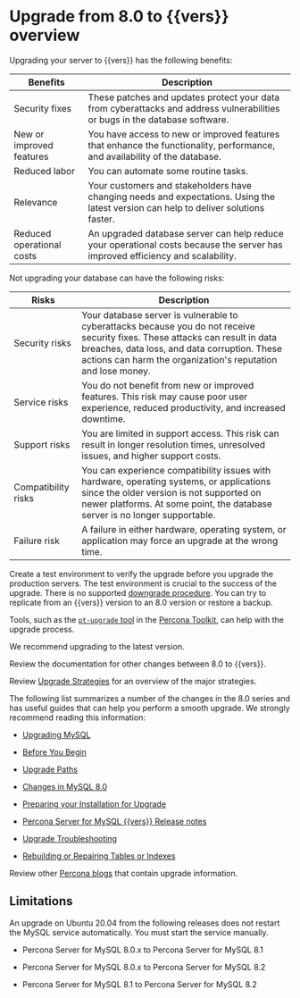 # Upgrade from 8.0 to {{vers}} overview

Upgrading your server to {{vers}} has the following benefits:

| Benefits | Description |
| --- | --- |
| Security fixes | These patches and updates protect your data from cyberattacks and address vulnerabilities or bugs in the database software.|
| New or improved features | You have access to new or improved features that enhance the functionality, performance, and availability of the database. |
| Reduced labor | You can automate some routine tasks. |
| Relevance | Your customers and stakeholders have changing needs and expectations. Using the latest version can help to deliver solutions faster. |
| Reduced operational costs | An upgraded database server can help reduce your operational costs because the server has improved efficiency and scalability. |

Not upgrading your database can have the following risks:

| Risks | Description |
| --- | --- |
| Security risks | Your database server is vulnerable to cyberattacks because you do not receive security fixes. These attacks can result in data breaches, data loss, and data corruption. These actions can harm the organization's reputation and lose money. |
| Service risks | You do not benefit from new or improved features. This risk may cause poor user experience, reduced productivity, and increased downtime. |
| Support risks | You are limited in support access. This risk can result in longer resolution times, unresolved issues, and higher support costs. |
| Compatibility risks | You can experience compatibility issues with hardware, operating systems, or applications since the older version is not supported on newer platforms. At some point, the database server is no longer supportable. |
| Failure risk | A failure in either hardware, operating system, or application may force an upgrade at the wrong time. |

Create a test environment to verify the upgrade before you upgrade the production servers. The test environment is crucial to the success of the upgrade. There is no supported [downgrade procedure](./downgrade.md). You can try to replicate from an {{vers}} version to an 8.0 version or restore a backup.

Tools, such as the [`pt-upgrade` tool](https://docs.percona.com/percona-toolkit/pt-upgrade.html) in the [Percona Toolkit](https://docs.percona.com/percona-toolkit/), can help with the upgrade process.

We recommend upgrading to the latest version.

Review the documentation for other changes between 8.0 to {{vers}}.

Review [Upgrade Strategies](./upgrade-strategies.md) for an overview of the major strategies.

The following list summarizes a number of the changes in the 8.0 series and has useful guides that can help you perform a smooth upgrade. We strongly recommend reading this information:

* [Upgrading MySQL](https://dev.mysql.com/doc/refman/{{vers}}/en/upgrading.html)

* [Before You Begin](https://dev.mysql.com/doc/refman/{{vers}}/en/upgrade-before-you-begin.html)

* [Upgrade Paths](https://dev.mysql.com/doc/refman/{{vers}}/en/upgrade-paths.html)

* [Changes in MySQL 8.0](https://dev.mysql.com/doc/refman/{{vers}}/en/upgrading-from-previous-series.html)

* [Preparing your Installation for Upgrade](https://dev.mysql.com/doc/refman/{{vers}}/en/upgrade-prerequisites.html)

* [Percona Server for MySQL {{vers}} Release notes](https://docs.percona.com/percona-server/latest/release-notes/release-notes_index.html)

* [Upgrade Troubleshooting](https://dev.mysql.com/doc/refman/{{vers}}/en/upgrade-troubleshooting.html)

* [Rebuilding or Repairing Tables or Indexes](https://dev.mysql.com/doc/refman/{{vers}}/en/rebuilding-tables.html)

Review other [Percona blogs](https://www.percona.com/blog/) that contain upgrade information.

## Limitations

An upgrade on Ubuntu 20.04 from the following releases does not restart the MySQL service automatically. You must start the service manually.

* Percona Server for MySQL 8.0.x to Percona Server for MySQL 8.1

* Percona Server for MySQL 8.0.x to Percona Server for MySQL 8.2

* Percona Server for MySQL 8.1 to Percona Server for MySQL 8.2
